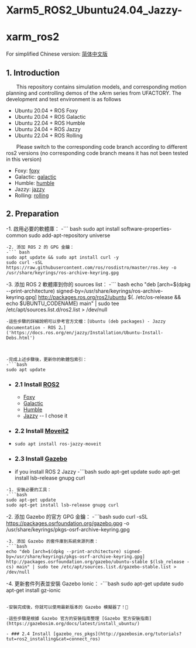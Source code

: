 # Xarm5_ROS2_Ubuntu24.04_Jazzy-

# xarm_ros2

For simplified Chinese version: [简体中文版](./ReadMe_cn.md)

## 1. Introduction

&ensp;&ensp;&ensp;&ensp;This repository contains simulation models, and corresponding motion planning and controlling demos of the xArm series from UFACTORY. The development and test environment is as follows
- Ubuntu 20.04 + ROS Foxy
- Ubuntu 20.04 + ROS Galactic
- Ubuntu 22.04 + ROS Humble
- Ubuntu 24.04 + ROS Jazzy
- Ubuntu 22.04 + ROS Rolling

&ensp;&ensp;&ensp;&ensp;Please switch to the corresponding code branch according to different ros2 versions (no corresponding code branch means it has not been tested in this version)
- Foxy: [foxy](https://github.com/xArm-Developer/xarm_ros2/tree/foxy)
- Galactic: [galactic](https://github.com/xArm-Developer/xarm_ros2/tree/galactic)
- Humble: [humble](https://github.com/xArm-Developer/xarm_ros2/tree/humble)
- Jazzy: [jazzy](https://github.com/xArm-Developer/xarm_ros2/tree/jazzy)
- Rolling: [rolling](https://github.com/xArm-Developer/xarm_ros2/tree/rolling)


## 2. Preparation
-1. 啟用必要的軟體庫：
-``` bash
sudo apt install software-properties-common
sudo add-apt-repository universe
```
-2. 添加 ROS 2 的 GPG 金鑰：
-``` bash 
sudo apt update && sudo apt install curl -y
sudo curl -sSL https://raw.githubusercontent.com/ros/rosdistro/master/ros.key -o /usr/share/keyrings/ros-archive-keyring.gpg
```
-3. 添加 ROS 2 軟體庫到你的 sources list：
-``` bash 
echo "deb [arch=$(dpkg --print-architecture) signed-by=/usr/share/keyrings/ros-archive-keyring.gpg] http://packages.ros.org/ros2/ubuntu $(. /etc/os-release && echo $UBUNTU_CODENAME) main" | sudo tee /etc/apt/sources.list.d/ros2.list > /dev/null
```
-這些步驟的詳細說明可以參考官方文檔：[Ubuntu (deb packages) - Jazzy documentation - ROS 2。]('https://docs.ros.org/en/jazzy/Installation/Ubuntu-Install-Debs.html')



-完成上述步驟後，更新你的軟體包索引：
-```bash
sudo apt update
```

- ### 2.1 Install [ROS2](https://docs.ros.org/) 
  - [Foxy](https://docs.ros.org/en/ros2_documentation/foxy/Installation.html)
  - [Galactic](https://docs.ros.org/en/ros2_documentation/galactic/Installation.html)
  - [Humble](https://docs.ros.org/en/ros2_documentation/humble/Installation.html)
  - [Jazzy](https://docs.ros.org/en/ros2_documentation/jazzy/Installation.html) -- I chose it

- ### 2.2 Install [Moveit2](https://moveit.ros.org/install-moveit2/binary/)
- ```
  sudo apt install ros-jazzy-moveit
  ```

- ### 2.3 Install [Gazebo](https://classic.gazebosim.org/tutorials?tut=install_ubuntu)

- if you install ROS 2 Jazzy
-```bash
sudo apt-get update
sudo apt-get install lsb-release gnupg curl
```
-1. 安裝必要的工具：
-```bash
sudo apt-get update
sudo apt-get install lsb-release gnupg curl
```
-2. 添加 Gazebo 的官方 GPG 金鑰：
-```bash
sudo curl -sSL https://packages.osrfoundation.org/gazebo.gpg -o /usr/share/keyrings/pkgs-osrf-archive-keyring.gpg
```
-3. 添加 Gazebo 的套件庫到系統來源列表：
-```bash
echo "deb [arch=$(dpkg --print-architecture) signed-by=/usr/share/keyrings/pkgs-osrf-archive-keyring.gpg] http://packages.osrfoundation.org/gazebo/ubuntu-stable $(lsb_release -cs) main" | sudo tee /etc/apt/sources.list.d/gazebo-stable.list > /dev/null
```
-4. 更新套件列表並安裝 Gazebo Ionic：
-```bash
sudo apt-get update
sudo apt-get install gz-ionic
```

-安裝完成後，你就可以使用最新版本的 Gazebo 模擬器了！🚀

-這些步驟是根據 Gazebo 官方的安裝指南整理 [Gazebo 官方安裝指南](https://gazebosim.org/docs/latest/install_ubuntu/)

- ### 2.4 Install [gazebo_ros_pkgs](http://gazebosim.org/tutorials?tut=ros2_installing&cat=connect_ros)  

